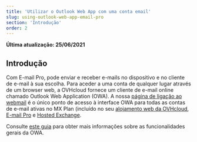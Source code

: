 ```yaml
---
title: 'Utilizar o Outlook Web App com uma conta email'
slug: using-outlook-web-app-email-pro
section: 'Introdução'
order: 2
---
```


**Última atualização: 25/06/2021**

## Introdução

Com E-mail Pro, pode enviar e receber e-mails no dispositivo e no cliente de e-mail à sua escolha. Para aceder a uma conta de qualquer lugar através de um browser web, a OVHcloud fornece um cliente de e-mail online chamado Outlook Web Application (OWA). A nossa [página de ligação ao webmail](https://www.ovhcloud.com/pt/mail/) é o único ponto de acesso à interface OWA para todas as contas de e-mail ativas no MX Plan (incluído no seu [alojamento web da OVHcloud](https://www.ovhcloud.com/pt/web-hosting/), [E-mail Pro](https://www.ovhcloud.com/pt/emails/email-pro/) e [Hosted Exchange](https://www.ovhcloud.com/pt/emails/hosted-exchange/).

Consulte [este guia](https://docs.ovh.com/pt/exchange_2016_guia_de_utilizacao_do_outlook_web_app/) para obter mais informações sobre as funcionalidades gerais da OWA.